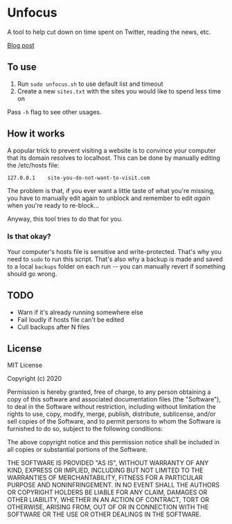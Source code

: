 # Unfocus

A tool to help cut down on time spent on Twitter, reading the news, etc.

[Blog post](https://blog.tommy.sh/posts/unfocus/)

## To use

1. Run `sudo unfocus.sh` to use default list and timeout
2. Create a new `sites.txt` with the sites you would like to spend less time on

Pass `-h` flag to see other usages.

## How it works

A popular trick to prevent visiting a website is to convince your computer that its domain resolves to localhost. This can be done by manually editing the /etc/hosts file:

```
127.0.0.1    site-you-do-not-want-to-visit.com
```

The problem is that, if you ever want a little taste of what you're missing, you have to manually edit again to unblock and remember to edit _again_ when you're ready to re-block...

Anyway, this tool tries to do that for you.

### Is that okay?

Your computer's hosts file is sensitive and write-protected. That's why you need to `sudo` to run this script. That's also why a backup is made and saved to a local `backups` folder on each run -- you can manually revert if something should go wrong.

## TODO

- Warn if it's already running somewhere else
- Fail loudly if hosts file can't be edited
- Cull backups after N files

## License

MIT License

Copyright (c) 2020

Permission is hereby granted, free of charge, to any person obtaining a copy of this software and associated documentation files (the "Software"), to deal in the Software without restriction, including without limitation the rights to use, copy, modify, merge, publish, distribute, sublicense, and/or sell copies of the Software, and to permit persons to whom the Software is furnished to do so, subject to the following conditions:

The above copyright notice and this permission notice shall be included in all copies or substantial portions of the Software.

THE SOFTWARE IS PROVIDED "AS IS", WITHOUT WARRANTY OF ANY KIND, EXPRESS OR IMPLIED, INCLUDING BUT NOT LIMITED TO THE WARRANTIES OF MERCHANTABILITY, FITNESS FOR A PARTICULAR PURPOSE AND NONINFRINGEMENT. IN NO EVENT SHALL THE AUTHORS OR COPYRIGHT HOLDERS BE LIABLE FOR ANY CLAIM, DAMAGES OR OTHER LIABILITY, WHETHER IN AN ACTION OF CONTRACT, TORT OR OTHERWISE, ARISING FROM, OUT OF OR IN CONNECTION WITH THE SOFTWARE OR THE USE OR OTHER DEALINGS IN THE SOFTWARE.

